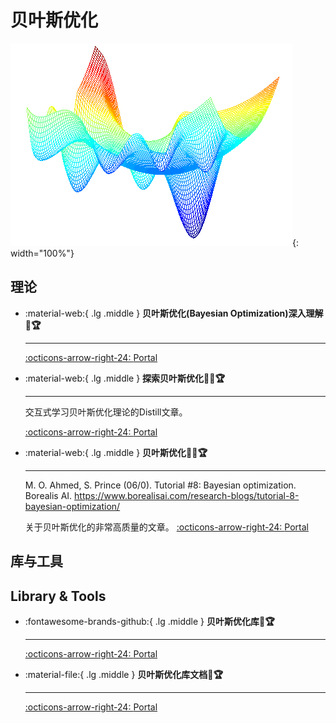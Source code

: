 # 贝叶斯优化

![BO](func.png){: width="100%"}

## 理论

<div class="grid cards" markdown>

-   :material-web:{ .lg .middle } __贝叶斯优化(Bayesian Optimization)深入理解 🎯🏆__ 

    ---

    [:octicons-arrow-right-24: <a href="https://www.cnblogs.com/marsggbo/p/9866764.html" target="_blank"> Portal </a>](#)

-   :material-web:{ .lg .middle } __探索贝叶斯优化🎯✅🏆__ 

    ---

    交互式学习贝叶斯优化理论的Distill文章。

    [:octicons-arrow-right-24: <a href="https://distill.pub/2020/bayesian-optimization/" target="_blank"> Portal </a>](#)


-   :material-web:{ .lg .middle } __贝叶斯优化🎯✅🏆__ 

    ---
    M. O. Ahmed, S. Prince (06/0). Tutorial #8: Bayesian optimization. Borealis AI. https://www.borealisai.com/research-blogs/tutorial-8-bayesian-optimization/

    关于贝叶斯优化的非常高质量的文章。
    [:octicons-arrow-right-24: <a href="https://www.borealisai.com/research-blogs/tutorial-8-bayesian-optimization/" target="_blank"> Portal </a>](#)
</div>

## 库与工具

## Library & Tools

<div class="grid cards" markdown>

-   :fontawesome-brands-github:{ .lg .middle } __贝叶斯优化库🎯🏆__ 

    ---

    [:octicons-arrow-right-24: <a href="https://github.com/bayesian-optimization/BayesianOptimization" target="_blank"> Portal </a>](#)

-   :material-file:{ .lg .middle } __贝叶斯优化库文档🎯🏆__ 

    ---

    [:octicons-arrow-right-24: <a href="https://bayesian-optimization.github.io/BayesianOptimization/index.html" target="_blank"> Portal </a>](#)

</div>